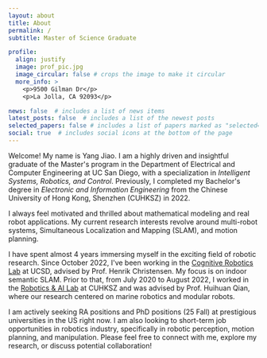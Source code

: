 ```yaml
---
layout: about
title: About
permalink: /
subtitle: Master of Science Graduate

profile:
  align: justify
  image: prof_pic.jpg
  image_circular: false # crops the image to make it circular
  more_info: >
    <p>9500 Gilman Dr</p>
    <p>La Jolla, CA 92093</p>

news: false  # includes a list of news items
latest_posts: false  # includes a list of the newest posts
selected_papers: false # includes a list of papers marked as "selected={true}"
social: true  # includes social icons at the bottom of the page
---
```

Welcome! My name is Yang Jiao. I am a highly driven and insightful graduate of the Master's program in the Department of Electrical and Computer Engineering at UC San Diego, with a specialization in *Intelligent Systems, Robotics, and Control*. Previously, I completed my Bachelor's degree in *Electronic and Information Engineering* from the Chinese University of Hong Kong, Shenzhen (CUHKSZ) in 2022.

I always feel motivated and thrilled about mathematical modeling and real robot applications. My current research interests revolve around multi-robot systems, Simultaneous Localization and Mapping (SLAM), and motion planning.

I have spent almost 4 years immersing myself in the exciting field of robotic research. Since October 2022, I've been working in the [Cognitive Robotics Lab](https://www.cogrob.org/) at UCSD, advised by Prof. Henrik Christensen. My focus is on indoor semantic SLAM. Prior to that, from July 2020 to August 2022, I worked in the [Robotics &amp; AI Lab](https://crai.cuhk.edu.cn/) at CUHKSZ and was advised by Prof. Huihuan Qian, where our research centered on marine robotics and modular robots.

I am actively seeking RA positions and PhD positions (25 Fall) at prestigious universities in the US right now. I am also looking to short-term job opportunities in robotics industry, specifically in robotic perception, motion planning, and manipulation. Please feel free to connect with me, explore my research, or discuss potential collaboration!
